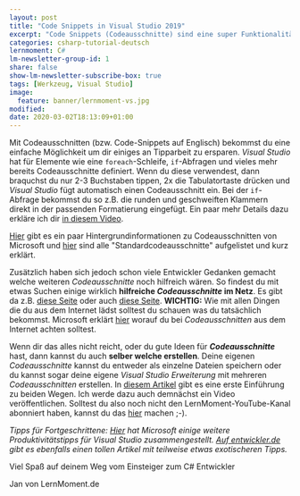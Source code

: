 ```yaml
---
layout: post
title: "Code Snippets in Visual Studio 2019"
excerpt: "Code Snippets (Codeausschnitte) sind eine super Funktionalität in Visual Studio um schnell wiederkehrenden Quellcode generieren zulassen. Hier bekommst du die wichtigsten Infos dazu."
categories: csharp-tutorial-deutsch
lernmoment: C#
lm-newsletter-group-id: 1
share: false
show-lm-newsletter-subscribe-box: true
tags: [Werkzeug, Visual Studio]
image:
  feature: banner/lernmoment-vs.jpg
modified:
date: 2020-03-02T18:13:09+01:00
---
```


Mit Codeausschnitten (bzw. Code-Snippets auf Englisch) bekommst du eine einfache Möglichkeit um dir einiges an Tipparbeit zu ersparen. *Visual Studio* hat für Elemente wie eine `foreach`-Schleife, `if`-Abfragen und vieles mehr bereits Codeausschnitte definiert. Wenn du diese verwendest, dann braquchst du nur 2-3 Buchstaben tippen, 2x die Tabulatortaste drücken und *Visual Studio* fügt automatisch einen Codeausschnitt ein. Bei der `if`-Abfrage bekommst du so z.B. die runden und geschweiften Klammern direkt in der passenden Formatierung eingefügt. Ein paar mehr Details dazu erkläre ich dir [in diesem Video](https://youtu.be/teb_83Vxou4?t=295).

[Hier](https://docs.microsoft.com/de-de/visualstudio/ide/code-snippets?view=vs-2019) gibt es ein paar Hintergrundinformationen zu Codeausschnitten von Microsoft und [hier](https://docs.microsoft.com/de-de/visualstudio/ide/visual-csharp-code-snippets?view=vs-2019) sind alle "Standardcodeausschnitte" aufgelistet und kurz erklärt.

Zusätzlich haben sich jedoch schon viele Entwickler Gedanken gemacht welche weiteren *Codeausschnitte* noch hilfreich wären. So findest du mit etwas Suchen einige wirklich **hilfreiche *Codeausschnitte* im Netz**. Es gibt da z.B. [diese Seite](https://www.benday.com/2019/06/20/code-snippets-for-visual-studio-visual-studio-code-and-visual-studio-for-mac/) oder auch [diese Seite](http://www.visualstudiocodesnippets.com).
**WICHTIG:** Wie mit allen Dingen die du aus dem Internet lädst solltest du schauen was du tatsächlich bekommst. Microsoft erklärt [hier](https://docs.microsoft.com/de-de/visualstudio/ide/best-practices-for-using-code-snippets?view=vs-2019#downloaded-code-snippets) worauf du bei *Codeausschnitten* aus dem Internet achten solltest.

Wenn dir das alles nicht reicht, oder du gute Ideen für ***Codeausschnitte*** hast, dann kannst du auch **selber welche erstellen**. Deine eigenen *Codeausschnitte* kannst du entweder als einzelne Dateien speichern oder du kannst sogar deine eigene *Visual Studio Erweiterung* mit mehreren *Codeausschnitten* erstellen. In [diesem Artikel](https://docs.microsoft.com/de-de/visualstudio/ide/walkthrough-creating-a-code-snippet?view=vs-2019) gibt es eine erste Einführung zu beiden Wegen. Ich werde dazu auch demnächst ein Video veröffentlichen. Solltest du also noch nicht den LernMoment-YouTube-Kanal abonniert haben, kannst du das [hier](https://www.youtube.com/channel/UC5jCUQ6IPHtQP5r4y9byCqA?sub_confirmation=1) machen ;-).

*Tipps für Fortgeschrittene:* [*Hier*](https://docs.microsoft.com/de-de/visualstudio/ide/productivity-features?view=vs-2019) *hat Microsoft einige weitere Produktivitätstipps für Visual Studio zusammengestellt.* [*Auf entwickler.de*](https://entwickler.de/online/windowsdeveloper/visual-studio-text-editor-funktionen-254658.html) *gibt es ebenfalls einen tollen Artikel mit teilweise etwas exotischeren Tipps.*

Viel Spaß auf deinem Weg vom Einsteiger zum C# Entwickler

Jan von LernMoment.de
